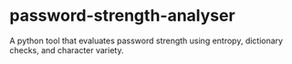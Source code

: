 # password-strength-analyser
A python tool that evaluates password strength using entropy, dictionary checks, and character variety.
